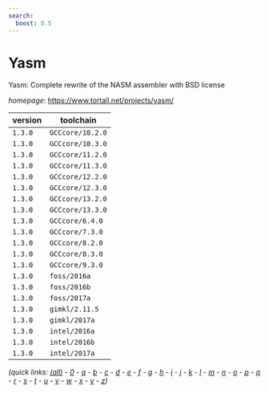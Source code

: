```yaml
---
search:
  boost: 0.5
---
```

# Yasm

Yasm: Complete rewrite of the NASM assembler with BSD license

*homepage*: <https://www.tortall.net/projects/yasm/>

version | toolchain
--------|----------
``1.3.0`` | ``GCCcore/10.2.0``
``1.3.0`` | ``GCCcore/10.3.0``
``1.3.0`` | ``GCCcore/11.2.0``
``1.3.0`` | ``GCCcore/11.3.0``
``1.3.0`` | ``GCCcore/12.2.0``
``1.3.0`` | ``GCCcore/12.3.0``
``1.3.0`` | ``GCCcore/13.2.0``
``1.3.0`` | ``GCCcore/13.3.0``
``1.3.0`` | ``GCCcore/6.4.0``
``1.3.0`` | ``GCCcore/7.3.0``
``1.3.0`` | ``GCCcore/8.2.0``
``1.3.0`` | ``GCCcore/8.3.0``
``1.3.0`` | ``GCCcore/9.3.0``
``1.3.0`` | ``foss/2016a``
``1.3.0`` | ``foss/2016b``
``1.3.0`` | ``foss/2017a``
``1.3.0`` | ``gimkl/2.11.5``
``1.3.0`` | ``gimkl/2017a``
``1.3.0`` | ``intel/2016a``
``1.3.0`` | ``intel/2016b``
``1.3.0`` | ``intel/2017a``


*(quick links: [(all)](../index.md) - [0](../0/index.md) - [a](../a/index.md) - [b](../b/index.md) - [c](../c/index.md) - [d](../d/index.md) - [e](../e/index.md) - [f](../f/index.md) - [g](../g/index.md) - [h](../h/index.md) - [i](../i/index.md) - [j](../j/index.md) - [k](../k/index.md) - [l](../l/index.md) - [m](../m/index.md) - [n](../n/index.md) - [o](../o/index.md) - [p](../p/index.md) - [q](../q/index.md) - [r](../r/index.md) - [s](../s/index.md) - [t](../t/index.md) - [u](../u/index.md) - [v](../v/index.md) - [w](../w/index.md) - [x](../x/index.md) - [y](../y/index.md) - [z](../z/index.md))*

